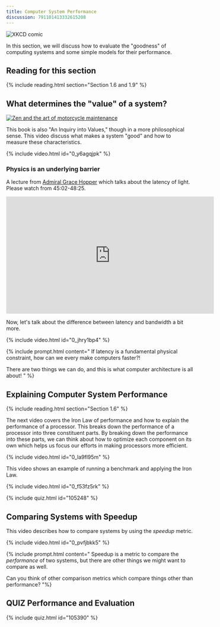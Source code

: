 ```yaml
---
title: Computer System Performance
discussion: 791101413332615208
---
```


![XKCD comic](https://imgs.xkcd.com/comics/efficiency.png)

In this section, we will discuss how to evaluate the "goodness" of computing systems and some simple models for their performance.

## Reading for this section

{% include reading.html section="Section 1.6 and 1.9" %}

## What determines the "value" of a system?

[![Zen and the art of motorcycle maintenance](https://upload.wikimedia.org/wikipedia/en/8/85/Zen_motorcycle.jpg)](https://en.wikipedia.org/wiki/Zen_and_the_Art_of_Motorcycle_Maintenance)

This book is also "An Inquiry into Values," though in a more philosophical sense.
This video discuss what makes a system "good" and how to measure these characteristics.

{% include video.html id="0_y6agqjpk" %}

### Physics is an underlying barrier

A lecture from [Admiral Grace Hopper](https://en.wikipedia.org/wiki/Grace_Hopper) which talks about the latency of light.
Please watch from 45:02-48:25.

<iframe width="560" height="315" src="https://www.youtube.com/embed/ZR0ujwlvbkQ?start=2702&end=2905" frameborder="0" allow="accelerometer; autoplay; encrypted-media; gyroscope; picture-in-picture" allowfullscreen></iframe>

Now, let's talk about the difference between latency and bandwidth a bit more.

{% include video.html id="0_jhry1bp4" %}

{% include prompt.html content="
If latency is a fundamental physical constraint, how can we every make computers faster?!

There are two things we can do, and this is what computer architecture is all about!
" %}

## Explaining Computer System Performance

{% include reading.html section="Section 1.6" %}

The next video covers the Iron Law of performance and how to explain the performance of a processor.
This breaks down the performance of a processor into three constituent parts.
By breaking down the performance into these parts, we can think about how to optimize each component on its own which helps us focus our efforts in making processors more efficient.

{% include video.html id="0_la9fl95m" %}

This video shows an example of running a benchmark and applying the Iron Law.

{% include video.html id="0_f53fz5rk" %}

{% include quiz.html id="105248" %}

## Comparing Systems with Speedup

This video describes how to compare systems by using the *speedup* metric.

{% include video.html id="0_pvfjbkk5" %}

{% include prompt.html content="
Speedup is a metric to compare the *performance* of two systems, but there are other things we might want to compare as well.

Can you think of other comparison metrics which compare things other than performance?
"%}

## **QUIZ** Performance and Evaluation

{% include quiz.html id="105390" %}
